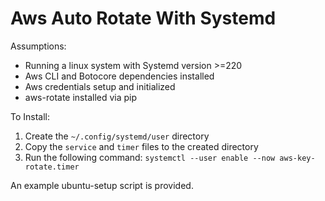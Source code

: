 # Aws Auto Rotate With Systemd

Assumptions:
- Running a linux system with Systemd version >=220
- Aws CLI and Botocore dependencies installed
- Aws credentials setup and initialized
- aws-rotate installed via pip

To Install:
1. Create the `~/.config/systemd/user` directory
2. Copy the `service` and `timer` files to the created directory
3. Run the following command: `systemctl --user enable --now aws-key-rotate.timer`

An example ubuntu-setup script is provided.
